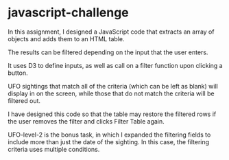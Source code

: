 # javascript-challenge
In this assignment, I designed a JavaScript code that extracts an array of objects and adds them to an HTML table.

The results can be filtered depending on the input that the user enters.

It uses D3 to define inputs, as well as call on a filter function upon clicking a button.

UFO sightings that match all of the criteria (which can be left as blank) will display in on the screen, while those that do not match the criteria will be filtered out.

I have designed this code so that the table may restore the filtered rows if the user removes the filter and clicks Filter Table again.

UFO-level-2 is the bonus task, in which I expanded the filtering fields to include more than just the date of the sighting. In this case, the filtering criteria uses multiple conditions.
